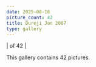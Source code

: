 ```yaml
---
date: 2025-08-18
picture_count: 42
title: Dureji Jan 2007
type: gallery
---
```


|
of 42 |

This gallery contains 42 pictures.